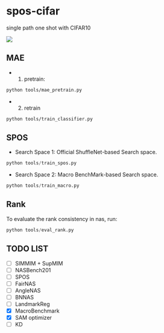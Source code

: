 # spos-cifar

single path one shot with CIFAR10

![](https://pic3.zhimg.com/v2-44d8ca5374bd7c45d345b75e8117e36a_b.jpg)


## MAE

- 1. pretrain:

```bash
python tools/mae_pretrain.py
```

- 2. retrain

```bash
python tools/train_classifier.py
```

## SPOS

- Search Space 1: Official ShuffleNet-based Search space.

```python
python tools/train_spos.py
```

- Search Space 2: Macro BenchMark-based Search space.

```python
python tools/train_macro.py
```

## Rank

To evaluate the rank consistency in nas, run:

```python
python tools/eval_rank.py
```


## TODO LIST

- [ ] SIMMIM + SupMIM
- [ ] NASBench201
- [ ] SPOS
- [ ] FairNAS
- [ ] AngleNAS
- [ ] BNNAS
- [ ] LandmarkReg
- [x] MacroBenchmark
- [x] SAM optimizer
- [ ] KD
